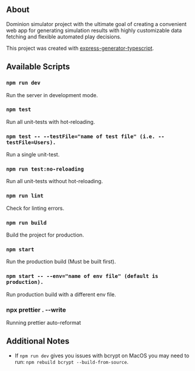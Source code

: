 ## About

Dominion simulator project with the ultimate goal of creating a convenient web app for generating simulation results with highly customizable data fetching and flexible automated play decisions.

This project was created with [express-generator-typescript](https://github.com/seanpmaxwell/express-generator-typescript).

## Available Scripts

### `npm run dev`

Run the server in development mode.

### `npm test`

Run all unit-tests with hot-reloading.

### `npm test -- --testFile="name of test file" (i.e. --testFile=Users).`

Run a single unit-test.

### `npm run test:no-reloading`

Run all unit-tests without hot-reloading.

### `npm run lint`

Check for linting errors.

### `npm run build`

Build the project for production.

### `npm start`

Run the production build (Must be built first).

### `npm start -- --env="name of env file" (default is production).`

Run production build with a different env file.

### npx prettier . --write

Running prettier auto-reformat

## Additional Notes

- If `npm run dev` gives you issues with bcrypt on MacOS you may need to run: `npm rebuild bcrypt --build-from-source`.
